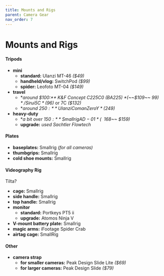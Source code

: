 ```yaml
---
title: Mounts and Rigs
parent: Camera Gear
nav_order: 7
---
```

# Mounts and Rigs

#### Tripods

- **mini** 
	- **standard:** Ulanzi MT-46 *($49)*
	- **handheld/vlog:** SwitchPod *($99)*
	- **spider:** Leofoto MT-04 *($149)*
- **travel** 
	- **around $100:** K&F Concept C225C0 (BA225) *(~~$109~~ $99)* / Sirui 5C *($96)* or 7C *($132)*
	- **around $250:** Ulanzi Coman Zero Y *($249)*
- **heavy-duty** 
	- **a bit over $150:** Smallrig AD-01 *(~~$168~~ $159)*
	- **upgrade:** *used Sachtler Flowtech* 

#### Plates

- **baseplates:** Smallrig *(for all cameras)*
- **thumbgrips:** Smallrig
- **cold shoe mounts:** Smallrig

#### Videography Rig

Tilta?
- **cage:** Smallrig
- **side handle:** Smallrig
- **top handle:** Smallrig
- **monitor** 
	- **standard:** Portkeys PT5 ii
	- **upgrade:** Atomos Ninja V
- **V-mount battery plate:** Smallrig
- **magic arms:** iFootage Spider Crab
- **airtag cage:** SmallRig

#### Other

- **camera strap** 
	- **for smaller cameras:** Peak Design Slide Lite *($69)*
	- **for larger cameras:** Peak Design Slide *($79)*
